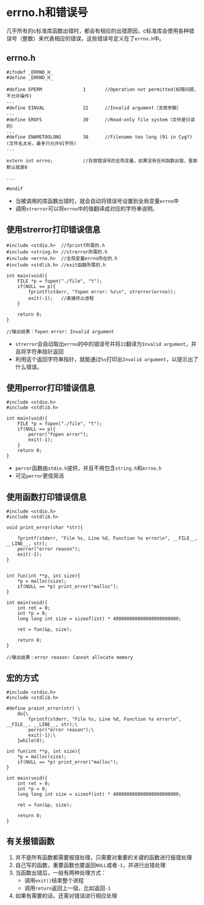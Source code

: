 # errno.h和错误号

几乎所有的c标准库函数出错时，都会有相应的出错原因，c标准库会使用各种错误号（整数）来代表相应的错误，这些错误号定义在了`errno.h`中。

## errno.h

```
#ifndef _ERRNO_H_
#define _ERRNO_H_

#define EPERM               1       //Operation not permitted(权限问题，不允许操作)
...
#define EINVAL              22      //Invalid argument（无效参数）
...
#define EROFS               30      //Read-only file system（文件是只读的）
...
#define ENAMETOOLONG        38      //Filename too long (91 in Cyg?)(文件名太长，最多只允许91字符)
...

extern int errno;           //存放错误号的全局变量，如果没有任何函数出错，里面默认就是0

...

#endif
```

- 当被调用的库函数出错时，就会自动将错误号设置到全局变量`errno`中
- 调用`strerror`可以将`errno`中的值翻译成对应的字符串说明。


## 使用strerror打印错误信息

```
#include <stdio.h>  //fprintf所需的.h
#include <string.h> //strerror所需的.h
#include <errno.h>  //全局变量errno所在的.h
#include <stdlib.h> //exit函数所需的.h

int main(void){
    FILE *p = fopen("./file", "t");
    if(NULL == p){
        fprintf(stderr, "fopen error: %s\n", strerror(errno));
        exit(-1);   //直接终止进程
    }

    return 0;
}

//输出结果：fopen error: Invalid argument
```

- `strerror`会自动取出`errno`的中的错误号并将`22`翻译为`Invalid argument`，并且将字符串指针返回
- 利用这个返回字符串指针，就能通过`%s`打印出`Invalid argument`，以提示出了什么错误。

## 使用perror打印错误信息

```
#include <stdio.h>
#include <stdlib.h>

int main(void){
    FILE *p = fopen("./file", "t");
    if(NULL == p){
        perror("fopen error");
        exit(-1);
    }
    return 0;
}
```

- `perror`函数由`stdio.h`提供，并且不用包含`string.h`和`errno.h`
- 可见`perror`更佳简洁

## 使用函数打印错误信息

```
#include <stdio.h>
#include <stdlib.h>

void print_error(char *str){

    fprintf(stderr, "File %s, Line %d, Function %s error\n", __FILE__, __LINE__, str);
    perror("error reason");
    exit(-1);
}


int fun(int **p, int size){
    *p = malloc(size);
    if(NULL == *p) print_error("malloc");
}

int main(void){
    int ret = 0;
    int *p = 0;
    long long int size = sizeof(int) * 400000000000000000000000;

    ret = fun(&p, size);

    return 0;
}

//输出结果：error reason: Cannot allocate memory
```

## 宏的方式

```
#include <stdio.h>
#include <stdlib.h>

#define praint_error(str) \
    do{\
        fprintf(stderr, "File %s, Line %d, Function %s error\n", __FILE__, __LINE__, str);\
        perror("error reason");\
        exit(-1);\
    }while(0);

int fun(int **p, int size){
    *p = malloc(size);
    if(NULL == *p) print_error("malloc");
}

int main(void){
    int ret = 0;
    int *p = 0;
    long long int size = sizeof(int) * 400000000000000000000000;

    ret = fun(&p, size);

    return 0;
}
```

## 有关报错函数

1. 并不是所有函数都需要报错处理，只需要对重要的关键的函数进行报错处理
2. 自己写的函数，重要函数也要返回`NULL`或者`-1`，并进行出错处理
3. 当函数出错后，一般有两种处理方式：
   - 调用`exit()`结束整个进程
   - 调用`return`返回上一级，比如返回`-1`
4. 如果有需要的话，还需对错误进行相应处理

